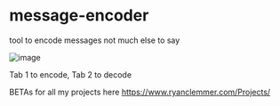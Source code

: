 # message-encoder
tool to encode messages not much else to say

![image](https://user-images.githubusercontent.com/85149044/126732906-815a7fe2-ee8c-4624-9a93-57361613d84d.png)

Tab 1 to encode, Tab 2 to decode 

BETAs for all my projects here https://www.ryanclemmer.com/Projects/
